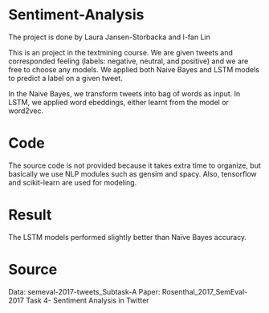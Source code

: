 # Sentiment-Analysis

The project is done by Laura Jansen-Storbacka and I-fan Lin

This is an project in the textmining course. We are given tweets and corresponded feeling (labels: negative, neutral, and positive) and we are free to choose any models. We applied both Naive Bayes and LSTM models to predict a label on a given tweet.

In the Naive Bayes, we transform tweets into bag of words as input. In LSTM, we applied word ebeddings, either learnt from the model or word2vec.

# Code

The source code is not provided because it takes extra time to organize, but basically we use NLP modules such as gensim and spacy. Also, tensorflow and scikit-learn are used for modeling.   

# Result
The LSTM models performed slightly better than Naïve Bayes accuracy.

# Source
Data: semeval-2017-tweets_Subtask-A
Paper: Rosenthal_2017_SemEval-2017 Task 4- Sentiment Analysis in Twitter
